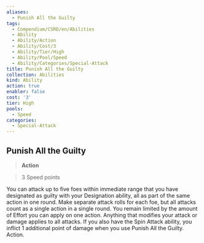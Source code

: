 ```yaml
---
aliases:
  - Punish All the Guilty
tags:
  - Compendium/CSRD/en/Abilities
  - Ability
  - Ability/Action
  - Ability/Cost/3
  - Ability/Tier/High
  - Ability/Pool/Speed
  - Ability/Categories/Special-Attack
title: Punish All the Guilty
collection: Abilities
kind: Ability
action: true
enabler: false
cost: '3'
tier: High
pools:
  - Speed
categories:
  - Special-Attack
---
```

## Punish All the Guilty    
>**Action**    
>3 Speed points  
    
You can attack up to five foes within immediate range that you have designated as guilty with your Designation ability, all as part of the same action in one round. Make separate attack rolls for each foe, but all attacks count as a single action in a single round. You remain limited by the amount of Effort you can apply on one action. Anything that modifies your attack or damage applies to all attacks. If you also have the Spin Attack ability, you inflict 1 additional point of damage when you use Punish All the Guilty. Action.